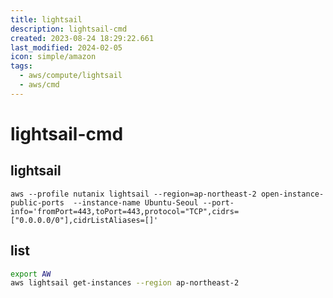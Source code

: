 ```yaml
---
title: lightsail
description: lightsail-cmd
created: 2023-08-24 18:29:22.661
last_modified: 2024-02-05
icon: simple/amazon
tags:
  - aws/compute/lightsail
  - aws/cmd
---
```

# lightsail-cmd

## lightsail

```
aws --profile nutanix lightsail --region=ap-northeast-2 open-instance-public-ports  --instance-name Ubuntu-Seoul --port-info='fromPort=443,toPort=443,protocol="TCP",cidrs=["0.0.0.0/0"],cidrListAliases=[]'
```

## list
```sh
export AW
aws lightsail get-instances --region ap-northeast-2
```

